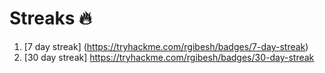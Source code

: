 # Streaks 🔥
1. [7 day streak] (https://tryhackme.com/rgibesh/badges/7-day-streak)
2. [30 day streak] https://tryhackme.com/rgibesh/badges/30-day-streak
